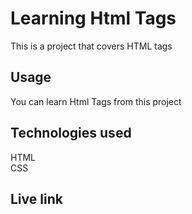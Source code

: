 # Learning Html Tags
This is a project that covers HTML tags
## Usage
You can learn Html Tags from this project
## Technologies used
HTML<br>
CSS
## Live link

